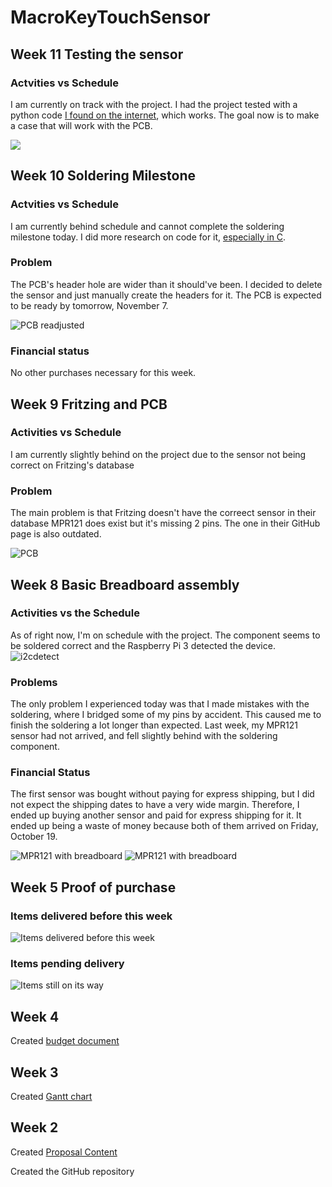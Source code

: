MacroKeyTouchSensor
===============

Week 11 Testing the sensor
------------------------
### Actvities vs Schedule
I am currently on track with the project.  I had the project tested with a python code [I found on the internet](https://www.mbtechworks.com/projects/mpr121-capacitive-touch-for-raspberry-pi-project.html), which works.  The goal now is to make a case that will work with the PCB.

![](index_src/MPR121_test_res.png)

Week 10 Soldering Milestone
-----------------

### Actvities vs Schedule
I am currently behind schedule and cannot complete the soldering milestone today.  I did more research on code for it, [especially in C](https://github.com/sparkfun/MPR121_Capacitive_Touch_Breakout/blob/master/Firmware/MPR121Q/C%20code/main.c).

### Problem
The PCB's header hole are wider than it should've been.  I decided to delete the sensor and just manually create the headers for it.  The PCB is expected to be ready by tomorrow, November 7.

![PCB readjusted](index_src/MacroKeyTouchSensor2_pcb_adjust.jpg)

### Financial status
No other purchases necessary for this week.

###

Week 9 Fritzing and PCB
--------------

### Activities vs Schedule
I am currently slightly behind on the project due to the sensor not being correct on Fritzing's database

### Problem
The main problem is that Fritzing doesn't have the correect sensor in their database MPR121 does exist but it's missing 2 pins.  The one in their GitHub page is also outdated.

![PCB](index_src/MacroKeyTouchSensor2_pcb.jpg)


Week 8 Basic Breadboard assembly
---------------
### Activities vs the Schedule
As of right now, I'm on schedule with the project.  The component seems to be soldered correct and the Raspberry Pi 3 detected the device.
![i2cdetect](index_src/Screenshot_20181023_123447.png)

### Problems
The only problem I experienced today was that I made mistakes with the soldering, where I bridged some of my pins by accident.  This caused me to finish the soldering a lot longer than expected.  Last week, my MPR121 sensor had not arrived, and fell slightly behind with the soldering component.

### Financial Status
The first sensor was bought without paying for express shipping, but I did not expect the shipping dates to have a very wide margin.  Therefore, I ended up buying another sensor and paid for express shipping for it.  It ended up being a waste of money because both of them arrived on Friday, October 19.

![MPR121 with breadboard](index_src/IMG_20181023_122640.jpg)
![MPR121 with breadboard](index_src/IMG_20181023_122640.jpg)


Week 5 Proof of purchase
-------------
### Items delivered before this week
![Items delivered before this week](index_src/Delivered_priorWk5.png)

### Items pending delivery
![Items still on its way](index_src/Pending_priorWk5.png)

Week 4
---------------

Created [budget document](Documentation/JonasGamao_N01198081_budget.xlsx)

Week 3
----------------

Created [Gantt chart](Documentation/Gantt.gan)

Week 2
---------------

Created [Proposal Content](Documentation/ProposalContentJonasGamao.xlsx)

Created the GitHub repository